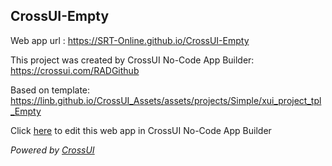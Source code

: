 ## CrossUI-Empty
Web app url : https://SRT-Online.github.io/CrossUI-Empty

This project was created by CrossUI No-Code App Builder: https://crossui.com/RADGithub

Based on template: https://linb.github.io/CrossUI_Assets/assets/projects/Simple/xui_project_tpl_Empty

Click [here](https://crossui.com/RADGithub/#!from=github&owner=SRT-Online&repo=CrossUI-Empty) to edit this web app in CrossUI No-Code App Builder

<i>Powered by [CrossUI](https://crossui.com)</i>

